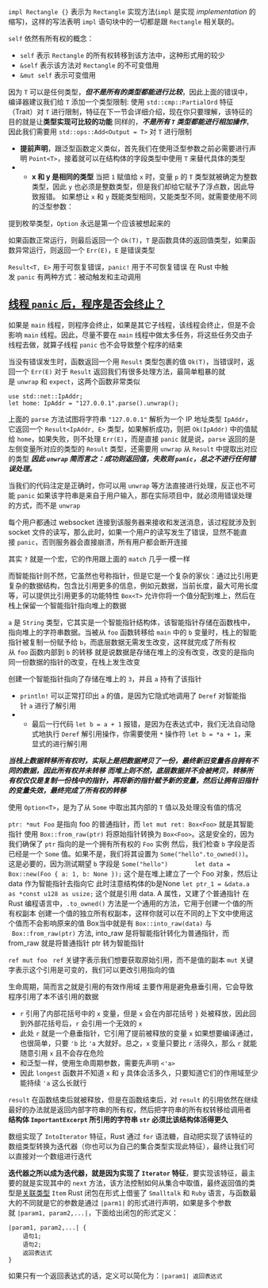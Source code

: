 `impl Rectangle {}` 表示为 `Rectangle` 实现方法(`impl` 是实现 _implementation_ 的缩写)，这样的写法表明 `impl` 语句块中的一切都是跟 `Rectangle` 相关联的。

`self` 依然有所有权的概念：

- `self` 表示 `Rectangle` 的所有权转移到该方法中，这种形式用的较少
- `&self` 表示该方法对 `Rectangle` 的不可变借用
- `&mut self` 表示可变借用

因为 `T` 可以是任何类型，***但不是所有的类型都能进行比较***，因此上面的错误中，编译器建议我们给 `T` 添加一个类型限制:
使用 `std::cmp::PartialOrd` 特征（Trait）对 `T` 进行限制，特征在下一节会详细介绍，现在你只要理解，该特征的目的就是让**类型实现可比较的功能**
同样的，***不是所有 `T` 类型都能进行相加操作***，因此我们需要用 `std::ops::Add<Output = T>` 对 `T` 进行限制
- **提前声明**，跟泛型函数定义类似，首先我们在使用泛型参数之前必需要进行声明 `Point<T>`，接着就可以在结构体的字段类型中使用 `T` 来替代具体的类型
- - **x 和 y 是相同的类型**
当把 `1` 赋值给 `x` 时，变量 `p` 的 `T` 类型就被确定为整数类型，因此 `y` 也必须是整数类型，但是我们却给它赋予了浮点数，因此导致报错。
如果想让 `x` 和 `y` 既能类型相同，又能类型不同，就需要使用不同的泛型参数：

提到枚举类型，`Option` 永远是第一个应该被想起来的

如果函数正常运行，则最后返回一个 `Ok(T)`，`T` 是函数具体的返回值类型，如果函数异常运行，则返回一个 `Err(E)`，`E` 是错误类型

`Result<T, E>` 用于可恢复错误，`panic!` 用于不可恢复错误
在 Rust 中触发 `panic` 有两种方式：被动触发和主动调用
## [线程 `panic` 后，程序是否会终止？](https://course.rs/basic/result-error/panic.html#%E7%BA%BF%E7%A8%8B-panic-%E5%90%8E%E7%A8%8B%E5%BA%8F%E6%98%AF%E5%90%A6%E4%BC%9A%E7%BB%88%E6%AD%A2)
如果是 `main` 线程，则程序会终止，如果是其它子线程，该线程会终止，但是不会影响 `main` 线程。因此，尽量不要在 `main` 线程中做太多任务，将这些任务交由子线程去做，就算子线程 `panic` 也不会导致整个程序的结束

当没有错误发生时，函数返回一个用 `Result` 类型包裹的值 `Ok(T)`，当错误时，返回一个 `Err(E)`
对于 `Result` 返回我们有很多处理方法，最简单粗暴的就是 `unwrap` 和 `expect`，这两个函数非常类似
```
use std::net::IpAddr;
let home: IpAddr = "127.0.0.1".parse().unwrap();
```
上面的 `parse` 方法试图将字符串 `"127.0.0.1"` 解析为一个 IP 地址类型 `IpAddr`，它返回一个 `Result<IpAddr, E>` 类型，如果解析成功，则把 `Ok(IpAddr)` 中的值赋给 `home`，如果失败，则不处理 `Err(E)`，而是直接 `panic`
	就是说，`parse` 返回的是左侧变量所对应的类型的 `Result` 类型，还需要用 `unwrap` 从 `Result` 中提取出对应的类型
***因此 `unwrap` 简而言之：成功则返回值，失败则 `panic`，总之不进行任何错误处理。***

当我们的代码注定是正确时，你可以用 `unwrap` 等方法直接进行处理，反正也不可能 `panic`
如果该字符串是来自于用户输入，那在实际项目中，就必须用错误处理的方式，而不是 `unwrap`

每个用户都通过 websocket 连接到该服务器来接收和发送消息，该过程就涉及到 socket 文件的读写，那么此时，如果一个用户的读写发生了错误，显然不能直接 `panic`，否则服务器会直接崩溃，所有用户都会断开连接

其实 `?` 就是一个宏，它的作用跟上面的 `match` 几乎一模一样

而智能指针则不然，它虽然也号称指针，但是它是一个复杂的家伙：通过比引用更复杂的数据结构，包含比引用更多的信息，例如元数据，当前长度，最大可用长度等，可以提供比引用更多的功能特性
`Box<T>` 允许你将一个值分配到堆上，然后在栈上保留一个智能指针指向堆上的数据

`a` 是 `String` 类型，它其实是一个智能指针结构体，该智能指针存储在函数栈中，指向堆上的字符串数据。当被从 `foo` 函数转移给 `main` 中的 `b` 变量时，栈上的智能指针被复制一份赋予给 `b`，而底层数据无需发生改变，这样就完成了所有权从 `foo` 函数内部到 `b` 的转移
	就是说数据是存储在堆上的没有改变，改变的是指向同一份数据的指针的改变，在栈上发生改变

创建一个智能指针指向了存储在堆上的 `3`，并且 `a` 持有了该指针
- `println!` 可以正常打印出 `a` 的值，是因为它隐式地调用了 `Deref` 对智能指针 `a` 进行了解引用
- - 最后一行代码 `let b = a + 1` 报错，是因为在表达式中，我们无法自动隐式地执行 `Deref` 解引用操作，你需要使用 `*` 操作符 `let b = *a + 1`，来显式的进行解引用

***当栈上数据转移所有权时，实际上是把数据拷贝了一份，最终新旧变量各自拥有不同的数据，因此所有权并未转移***
***而堆上则不然，底层数据并不会被拷贝，转移所有权仅仅是复制一份栈中的指针，再将新的指针赋予新的变量，然后让拥有旧指针的变量失效，最终完成了所有权的转移***

使用 `Option<T>`，是为了从 `Some` 中取出其内部的 `T` 值以及处理没有值的情况

`ptr: *mut Foo` 是指向 foo 的普通指针，而 `let mut ret: Box<Foo>` 就是其智能指针
使用 `Box::from_raw(ptr)` 将原始指针转换为 `Box<Foo>`。这是安全的，因为我们确保了 `ptr` 指向的是一个拥有所有权的 `Foo` 实例
然后，我们检查 `b` 字段是否已经是一个 `Some` 值。如果不是，我们将其设置为 `Some("hello".to_owned())`。这是必要的，因为测试期望 `b` 字段是 `Some("hello")`
`       let data = Box::new(Foo { a: 1, b: None });`
这个是在堆上建立了一个 Foo 对象，然后让 data 作为智能指针去指向它
	此时注意结构体的b是None
`let ptr_1 = &data.a as *const u128 as usize;` 这个就是引用 data. A 属性，又建了个普通指针
在 Rust 编程语言中，`.to_owned()` 方法是一个通用的方法，它用于创建一个值的所有权副本
创建一个值的独立所有权副本，这样你就可以在不同的上下文中使用这个值而不会影响原来的值
Box当中就是有 `Box::into_raw(data)` 与 ` Box::from_raw(ptr)` 方法, into_raw 是将智能指针转化为普通指针，而 from_raw 就是将普通指针 ptr 转为智能指针

`ref mut foo `
	`ref` 关键字表示我们想要获取原始引用，而不是值的副本
	`mut` 关键字表示这个引用是可变的，我们可以更改引用指向的值

生命周期，简而言之就是引用的有效作用域
主要作用是避免悬垂引用，它会导致程序引用了本不该引用的数据

- `r` 引用了内部花括号中的 `x` 变量，但是 `x` 会在内部花括号 `}` 处被释放，因此回到外部花括号后，`r` 会引用一个无效的 `x`
- 此处 `r` 就是一个悬垂指针，它引用了提前被释放的变量 `x`
如果想要编译通过，也很简单，只要 `'b` 比 `'a` 大就好。总之，`x` 变量只要比 `r` 活得久，那么 `r` 就能随意引用 `x` 且不会存在危险
- 和泛型一样，使用生命周期参数，需要先声明 `<'a>`
- 因此 `longest` 函数并不知道 `x` 和 `y` 具体会活多久，只要知道它们的作用域至少能持续 `'a` 这么长就行

`result` 在函数结束后就被释放，但是在函数结束后，对 `result` 的引用依然在继续
	最好的办法就是返回内部字符串的所有权，然后把字符串的所有权转移给调用者
**结构体 `ImportantExcerpt` 所引用的字符串 `str` 必须比该结构体活得更久**

数组实现了 `IntoIterator` 特征，Rust 通过 `for` 语法糖，自动把实现了该特征的数组类型转换为迭代器（你也可以为自己的集合类型实现此特征），最终让我们可以直接对一个数组进行迭代

**迭代器之所以成为迭代器，就是因为实现了 `Iterator` 特征**，要实现该特征，最主要的就是实现其中的 `next` 方法，该方法控制如何从集合中取值，最终返回值的类型是[关联类型](https://course.rs/basic/trait/advance-trait#%E5%85%B3%E8%81%94%E7%B1%BB%E5%9E%8B) `Item`
Rust 闭包在形式上借鉴了 `Smalltalk` 和 `Ruby` 语言，与函数最大的不同就是它的参数是通过 `|parm1|` 的形式进行声明，如果是多个参数就 `|param1, param2,...|`，下面给出闭包的形式定义：
```
|param1, param2,...| {
    语句1;
    语句2;
    返回表达式
}

```
如果只有一个返回表达式的话，定义可以简化为：`|param1| 返回表达式
`